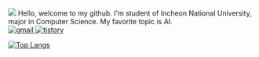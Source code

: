 <img src="https://capsule-render.vercel.app/api?type=egg&color=auto&section=header&text=jukumio" />
Hello, welcome to my github. I'm student of Incheon National University, major in Computer Science.
My favorite topic is AI. 

<div align = "left">
  <a href="mailto:ghju516@naver.com" target="_blank">
  <img alt="gmail" src ="https://img.shields.io/badge/gmail-00AF66.svg?&style=flat-square&logo=email&logoColor=white"/>  </a>

  <a href="https://jukumi-in-fire.tistory.com/" target="_blank">
  <img alt="tistory" src ="https://img.shields.io/badge/tistory-000000.svg?&style=flat-square&logo=blog&logoColor=white"/>  </a>
</div>

[![Top Langs](https://github-readme-stats.vercel.app/api/top-langs/?username=jukumio)](https://github.com/anuraghazra/github-readme-stats)
